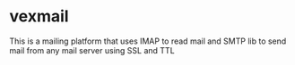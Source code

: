 # vexmail
This is a mailing platform that uses IMAP to read mail and SMTP lib to send mail from any mail server using SSL and TTL 
